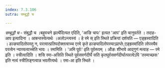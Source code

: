 ```yaml
---
index: 7.3.106
sutra: सम्बुद्धौ च

---
```

_सम्बुद्धौ च_ - संबुद्धौ च ।बहुवचने झल्ये॑दित्यत एदिति, 'आङि चापः' इत्यत 'आप' इति चानुवर्तते । तदाह-आप इत्यादिना । आबन्तस्येत्यर्थः ।अलोऽन्त्यस्य॑ । हे रमे स् इति स्थिते प्रक्रियां दर्शयति — एङ्ह्रस्वादिति । हल्ङ्यादिलोपस्तु न, परत्वात्प्रतिपदोक्तत्वाच्च एत्त्वे कृते हल्ङ्यादिलोपस्याऽप्राप्तेः,एङ्ह्रस्वा॑दिति लोपस्यैव परत्वेन न्याय्यत्वाच्चेति भावः । रमामिति । 'अमि पूर्वः' इति पूर्वरूपम् । औङः शीभावे आद्गुणं मत्वाह — रमे इति । स्त्रीत्वादिति । शसि रमा-असिति स्थिते पूर्वसवर्णदीर्घे सति कृतपूर्वसवर्णदीर्घात्परत्वेऽपि 'तस्माच्छसः' इति नत्वं स्त्रीलिङ्गत्वान्न भवतीत्यर्थः । रमा-आ इति स्थिते ।